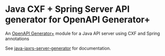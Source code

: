# Java CXF + Spring Server API generator for OpenAPI Generator+

An [OpenAPI Generator+](https://github.com/karlvr/openapi-generator-plus) module for a Java API server using CXF and Spring annotations

See [java-jaxrs-server-generator](https://github.com/karlvr/openapi-generator-plus-generators/tree/master/packages/java-jaxrs-server) for documentation.
